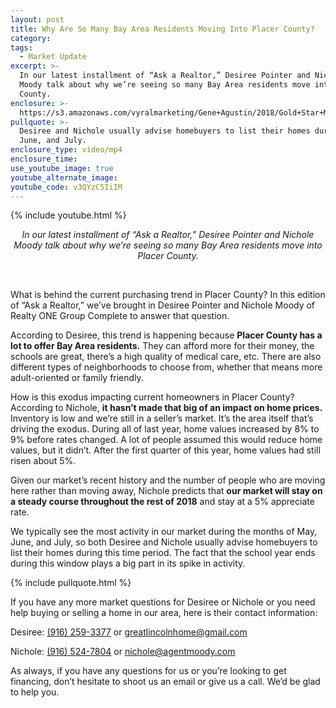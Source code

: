 ```yaml
---
layout: post
title: Why Are So Many Bay Area Residents Moving Into Placer County?
category:
tags:
  - Market Update
excerpt: >-
  In our latest installment of “Ask a Realtor,” Desiree Pointer and Nichole
  Moody talk about why we’re seeing so many Bay Area residents move into Placer
  County.
enclosure: >-
  https://s3.amazonaws.com/vyralmarketing/Gene+Agustin/2018/Gold+Star+Mortgage+Financial-+Why+are+so+many+purchasing+in+Placer+County%253F.mp4
pullquote: >-
  Desiree and Nichole usually advise homebuyers to list their homes during May,
  June, and July.
enclosure_type: video/mp4
enclosure_time:
use_youtube_image: true
youtube_alternate_image:
youtube_code: v3QYzC5IiIM
---
```


{% include youtube.html %}

<p style="text-align: center;"><em>In our latest installment of “Ask a Realtor,” Desiree Pointer and Nichole Moody talk about why we’re seeing so many Bay Area residents move into Placer County.</em></p>

<center>&nbsp;</center>

What is behind the current purchasing trend in Placer County? In this edition of “Ask a Realtor,” we’ve brought in Desiree Pointer and Nichole Moody of Realty ONE Group Complete to answer that question.

According to Desiree, this trend is happening because **Placer County has a lot to offer Bay Area residents.** They can afford more for their money, the schools are great, there’s a high quality of medical care, etc. There are also different types of neighborhoods to choose from, whether that means more adult-oriented or family friendly.

How is this exodus impacting current homeowners in Placer County? According to Nichole, **it hasn’t made that big of an impact on home prices.** Inventory is low and we’re still in a seller’s market. It’s the area itself that’s driving the exodus. During all of last year, home values increased by 8% to 9% before rates changed. A lot of people assumed this would reduce home values, but it didn’t. After the first quarter of this year, home values had still risen about 5%.

Given our market’s recent history and the number of people who are moving here rather than moving away, Nichole predicts that **our market will stay on a steady course throughout the rest of 2018** and stay at a 5% appreciate rate.

We typically see the most activity in our market during the months of May, June, and July, so both Desiree and Nichole usually advise homebuyers to list their homes during this time period. The fact that the school year ends during this window plays a big part in its spike in activity.

{% include pullquote.html %}

If you have any more market questions for Desiree or Nichole or you need help buying or selling a home in our area, here is their contact information:

Desiree: [(916) 259-3377](tel:9162593377) or [greatlincolnhome@gmail.com](mailto:greatlincolnhome@gmail.com)

Nichole: [(916) 524-7804](tel:9165247804) or [nichole@agentmoody.com](mailto:nichole@agentmoody.com)

As always, if you have any questions for us or you’re looking to get financing, don’t hesitate to shoot us an email or give us a call. We’d be glad to help you.